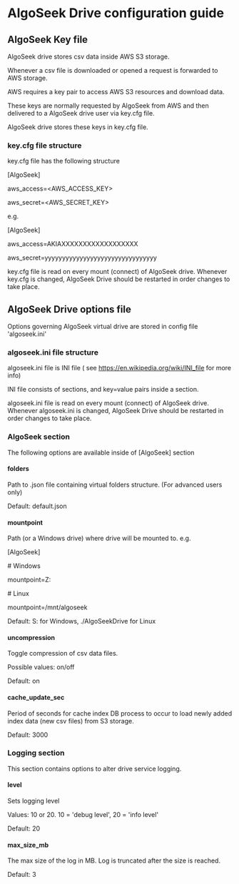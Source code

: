 # AlgoSeek Drive configuration guide

## AlgoSeek Key file

AlgoSeek drive stores csv data inside AWS S3 storage. 

Whenever a csv file is downloaded or opened a request is forwarded to AWS storage.

AWS requires a key pair to access AWS S3 resources and download data.

These keys are normally requested by AlgoSeek from AWS and then delivered to a AlgoSeek drive user via key.cfg file.

AlgoSeek drive stores these keys in key.cfg file.

### key.cfg file structure

key.cfg file has the following structure

\[AlgoSeek\]

aws_access=\<AWS_ACCESS_KEY\>

aws_secret=\<AWS_SECRET_KEY\>

e.g.

\[AlgoSeek\]

aws_access=AKIAXXXXXXXXXXXXXXXXXX

aws_secret=yyyyyyyyyyyyyyyyyyyyyyyyyyyyyyyy

key.cfg file is read on every mount (connect) of AlgoSeek drive.
Whenever key.cfg is changed, AlgoSeek Drive should be restarted in order changes to take place.

## AlgoSeek Drive options file

Options governing AlgoSeek virtual drive are stored in config file 'algoseek.ini'

### algoseek.ini file structure

algoseek.ini file is INI file ( see https://en.wikipedia.org/wiki/INI_file for more info)

INI file consists of sections, and key=value pairs inside a section.

algoseek.ini file is read on every mount (connect) of AlgoSeek drive. 
Whenever algoseek.ini is changed, AlgoSeek Drive should be restarted in order changes to take place.

### AlgoSeek section

The following options are available inside of \[AlgoSeek\] section

#### folders
Path to .json file containing virtual folders structure. (For advanced users only)

Default: default.json

#### mountpoint
Path (or a Windows drive) where drive will be mounted to. e.g.

\[AlgoSeek\]

\# Windows

mountpoint=Z: 

\# Linux

mountpoint=/mnt/algoseek 

Default: S: for Windows, ./AlgoSeekDrive for Linux

#### uncompression
Toggle compression of csv data files. 

Possible values: on/off

Default: on

#### cache_update_sec
Period of seconds for cache index DB process to occur to load newly added index data (new csv files) from S3 storage.

Default: 3000 

### Logging section

This section contains options to alter drive service logging.

#### level
Sets logging level

Values: 10 or 20. 10 = 'debug level', 20 = 'info level'

Default: 20

#### max_size_mb
The max size of the log in MB. Log is truncated after the size is reached.

Default: 3
